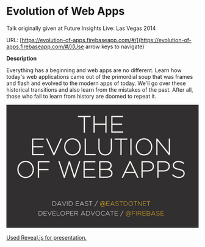 # Evolution of Web Apps

Talk originally given at Future Insights Live: Las Vegas 2014

URL: [https://evolution-of-apps.firebaseapp.com/#/](https://evolution-of-apps.firebaseapp.com/#/)(Use arrow keys to navigate)

**Description**

Everything has a beginning and web apps are no different. Learn how today's web applications came out of the primordial soup that was frames and flash and evolved to the modern apps of today. We'll go over these historical transitions and also learn from the mistakes of the past. After all, those who fail to learn from history are doomed to repeat it.

![Sample](https://github.com/davideast/evolution-of-web-apps/raw/master/images/sample.png)

[Used Reveal.js for presentation.](https://github.com/hakimel/reveal.js/)
